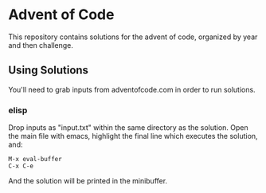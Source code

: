 # Advent of Code
This repository contains solutions for the advent of code, organized by year and
then challenge.

## Using Solutions
You'll need to grab inputs from adventofcode.com in order to run solutions.

### elisp
Drop inputs as "input.txt" within the same directory as the solution. Open
the main file with emacs, highlight the final line which executes the solution,
and:

```
M-x eval-buffer
C-x C-e
```

And the solution will be printed in the minibuffer.

